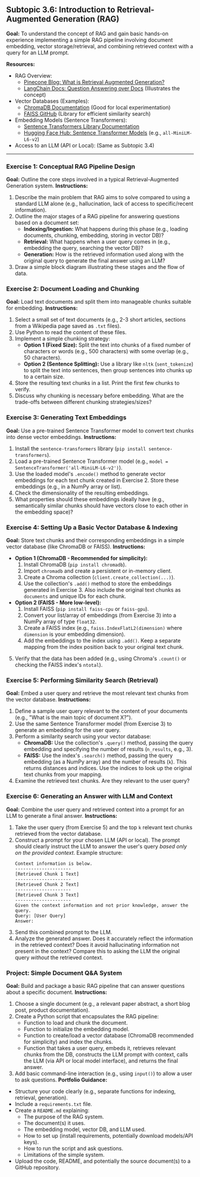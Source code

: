 ## Subtopic 3.6: Introduction to Retrieval-Augmented Generation (RAG)

**Goal:** To understand the concept of RAG and gain basic hands-on experience implementing a simple RAG pipeline involving document embedding, vector storage/retrieval, and combining retrieved context with a query for an LLM prompt.

**Resources:**

  * RAG Overview:
      * [Pinecone Blog: What is Retrieval Augmented Generation?](https://www.pinecone.io/learn/retrieval-augmented-generation/)
      * [LangChain Docs: Question Answering over Docs](https://www.google.com/search?q=https://python.langchain.com/docs/use_cases/Youtubeing/) (Illustrates the concept)
  * Vector Databases (Examples):
      * [ChromaDB Documentation](https://docs.trychroma.com/) (Good for local experimentation)
      * [FAISS GitHub](https://github.com/facebookresearch/faiss) (Library for efficient similarity search)
  * Embedding Models (Sentence Transformers):
      * [Sentence Transformers Library Documentation](https://www.sbert.net/)
      * [Hugging Face Hub: Sentence Transformer Models](https://huggingface.co/models?library=sentence-transformers) (e.g., `all-MiniLM-L6-v2`)
  * Access to an LLM (API or Local): (Same as Subtopic 3.4)

-----

### Exercise 1: Conceptual RAG Pipeline Design

**Goal:** Outline the core steps involved in a typical Retrieval-Augmented Generation system.
**Instructions:**

1.  Describe the main problem that RAG aims to solve compared to using a standard LLM alone (e.g., hallucination, lack of access to specific/recent information).
2.  Outline the major stages of a RAG pipeline for answering questions based on a document set:
      * **Indexing/Ingestion:** What happens during this phase (e.g., loading documents, chunking, embedding, storing in vector DB)?
      * **Retrieval:** What happens when a user query comes in (e.g., embedding the query, searching the vector DB)?
      * **Generation:** How is the retrieved information used along with the original query to generate the final answer using an LLM?
3.  Draw a simple block diagram illustrating these stages and the flow of data.

### Exercise 2: Document Loading and Chunking

**Goal:** Load text documents and split them into manageable chunks suitable for embedding.
**Instructions:**

1.  Select a small set of text documents (e.g., 2-3 short articles, sections from a Wikipedia page saved as `.txt` files).
2.  Use Python to read the content of these files.
3.  Implement a simple chunking strategy:
      * **Option 1 (Fixed Size):** Split the text into chunks of a fixed number of characters or words (e.g., 500 characters) with some overlap (e.g., 50 characters).
      * **Option 2 (Sentence Splitting):** Use a library like `nltk` (`sent_tokenize`) to split the text into sentences, then group sentences into chunks up to a certain size.
4.  Store the resulting text chunks in a list. Print the first few chunks to verify.
5.  Discuss why chunking is necessary before embedding. What are the trade-offs between different chunking strategies/sizes?

### Exercise 3: Generating Text Embeddings

**Goal:** Use a pre-trained Sentence Transformer model to convert text chunks into dense vector embeddings.
**Instructions:**

1.  Install the `sentence-transformers` library (`pip install sentence-transformers`).
2.  Load a pre-trained Sentence Transformer model (e.g., `model = SentenceTransformer('all-MiniLM-L6-v2')`).
3.  Use the loaded model's `.encode()` method to generate vector embeddings for each text chunk created in Exercise 2. Store these embeddings (e.g., in a NumPy array or list).
4.  Check the dimensionality of the resulting embeddings.
5.  What properties should these embeddings ideally have (e.g., semantically similar chunks should have vectors close to each other in the embedding space)?

### Exercise 4: Setting Up a Basic Vector Database & Indexing

**Goal:** Store text chunks and their corresponding embeddings in a simple vector database (like ChromaDB or FAISS).
**Instructions:**

  * **Option 1 (ChromaDB - Recommended for simplicity):**
    1.  Install ChromaDB (`pip install chromadb`).
    2.  Import `chromadb` and create a persistent or in-memory client.
    3.  Create a Chroma collection (`client.create_collection(...)`).
    4.  Use the collection's `.add()` method to store the embeddings generated in Exercise 3. Also include the original text chunks as `documents` and unique IDs for each chunk.
  * **Option 2 (FAISS - More low-level):**
    1.  Install FAISS (`pip install faiss-cpu` or `faiss-gpu`).
    2.  Convert your list/array of embeddings (from Exercise 3) into a NumPy array of type `float32`.
    3.  Create a FAISS index (e.g., `faiss.IndexFlatL2(dimension)` where `dimension` is your embedding dimension).
    4.  Add the embeddings to the index using `.add()`. Keep a separate mapping from the index position back to your original text chunk.



5.  Verify that the data has been added (e.g., using Chroma's `.count()` or checking the FAISS index's `ntotal`).

### Exercise 5: Performing Similarity Search (Retrieval)

**Goal:** Embed a user query and retrieve the most relevant text chunks from the vector database.
**Instructions:**

1.  Define a sample user query relevant to the content of your documents (e.g., "What is the main topic of document X?").
2.  Use the same Sentence Transformer model (from Exercise 3) to generate an embedding for the user query.
3.  Perform a similarity search using your vector database:
      * **ChromaDB:** Use the collection's `.query()` method, passing the query embedding and specifying the number of results (`n_results`, e.g., 3).
      * **FAISS:** Use the index's `.search()` method, passing the query embedding (as a NumPy array) and the number of results (`k`). This returns distances and indices. Use the indices to look up the original text chunks from your mapping.
4.  Examine the retrieved text chunks. Are they relevant to the user query?

### Exercise 6: Generating an Answer with LLM and Context

**Goal:** Combine the user query and retrieved context into a prompt for an LLM to generate a final answer.
**Instructions:**

1.  Take the user query (from Exercise 5) and the top `k` relevant text chunks retrieved from the vector database.
2.  Construct a prompt for your chosen LLM (API or local). The prompt should clearly instruct the LLM to answer the user's query *based only on the provided context*. Example structure:
    ```
    Context information is below.
    ---------------------
    [Retrieved Chunk 1 Text]
    ---------------------
    [Retrieved Chunk 2 Text]
    ---------------------
    [Retrieved Chunk 3 Text]
    ---------------------
    Given the context information and not prior knowledge, answer the query.
    Query: [User Query]
    Answer:
    ```
3.  Send this combined prompt to the LLM.
4.  Analyze the generated answer. Does it accurately reflect the information in the retrieved context? Does it avoid hallucinating information not present in the context? Compare this to asking the LLM the original query *without* the retrieved context.

### Project: Simple Document Q\&A System

**Goal:** Build and package a basic RAG pipeline that can answer questions about a specific document.
**Instructions:**

1.  Choose a single document (e.g., a relevant paper abstract, a short blog post, product documentation).
2.  Create a Python script that encapsulates the RAG pipeline:
      * Function to load and chunk the document.
      * Function to initialize the embedding model.
      * Function to create/load a vector database (ChromaDB recommended for simplicity) and index the chunks.
      * Function that takes a user query, embeds it, retrieves relevant chunks from the DB, constructs the LLM prompt with context, calls the LLM (via API or local model interface), and returns the final answer.
3.  Add basic command-line interaction (e.g., using `input()`) to allow a user to ask questions.
    **Portfolio Guidance:**



  * Structure your code clearly (e.g., separate functions for indexing, retrieval, generation).
  * Include a `requirements.txt` file.
  * Create a `README.md` explaining:
      * The purpose of the RAG system.
      * The document(s) it uses.
      * The embedding model, vector DB, and LLM used.
      * How to set up (install requirements, potentially download models/API keys).
      * How to run the script and ask questions.
      * Limitations of the simple system.
  * Upload the code, README, and potentially the source document(s) to a GitHub repository.
